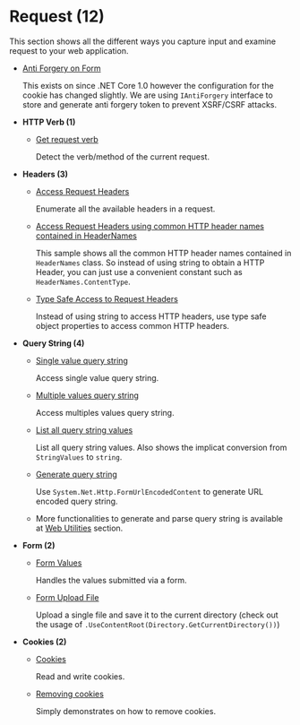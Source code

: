 # Request (12)

  This section shows all the different ways you capture input and examine request to your web application.

* [Anti Forgery on Form](/projects/request/anti-forgery)

  This exists on since .NET Core 1.0 however the configuration for the cookie has changed slightly. We are using ```IAntiForgery``` interface to store and generate anti forgery token to prevent XSRF/CSRF attacks. 


* **HTTP Verb (1)**
  * [Get request verb](/projects/request/request-verb)
    
    Detect the verb/method of the current request. 

* **Headers (3)**
  * [Access Request Headers](/projects/request/request-headers)
    
    Enumerate all the available headers in a request.

  * [Access Request Headers using common HTTP header names contained in HeaderNames](/projects/request/request-headers-names)

    This sample shows all the common HTTP header names contained in `HeaderNames` class. So instead of using string to obtain a HTTP Header, you can just use a convenient constant such as `HeaderNames.ContentType`.

  * [Type Safe Access to Request Headers](/projects/request/request-headers-typed)
    
    Instead of using string to access HTTP headers, use type safe object properties to access common HTTP headers.

* **Query String (4)**
  * [Single value query string](/projects/request/query-string-1)

    Access single value query string.

  * [Multiple values query string](/projects/request/query-string-2)

    Access multiples values query string.

  * [List all query string values](/projects/request/query-string-3)

    List all query string values. Also shows the implicat conversion from ```StringValues``` to ```string```.

  * [Generate query string](/projects/request/form-url-encoded-content)

    Use `System.Net.Http.FormUrlEncodedContent` to generate URL encoded query string.


  * More functionalities to generate and parse query string is available at [Web Utilities](/projects/web-utilities) section.

* **Form (2)**

  * [Form Values](/projects/request/form-values) 
    
    Handles the values submitted via a form.

  * [Form Upload File](/projects/request/form-upload-file) 
    
    Upload a single file and save it to the current directory (check out the usage of ```.UseContentRoot(Directory.GetCurrentDirectory())```)

* **Cookies (2)**
        
    * [Cookies](/projects/request/cookies-1)

      Read and write cookies.

    * [Removing cookies](/projects/request/cookies-2)

      Simply demonstrates on how to remove cookies.
